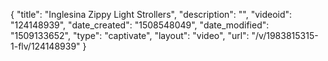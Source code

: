{
    "title": "Inglesina Zippy Light Strollers",
    "description": "",
    "videoid": "124148939",
    "date_created": "1508548049",
    "date_modified": "1509133652",
    "type": "captivate",
    "layout": "video",
    "url": "\/v\/1983815315-1-flv\/124148939"
}